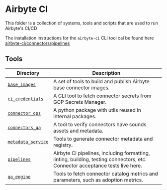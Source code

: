 # Airbyte CI

This folder is a collection of systems, tools and scripts that are used to run Airbyte's CI/CD

The installation instructions for the `airbyte-ci` CLI tool cal be found here
[airbyte-ci/connectors/pipelines](connectors/pipelines/README.md)

## Tools

| Directory                                          | Description                                                                                                                   |
| -------------------------------------------------- | ----------------------------------------------------------------------------------------------------------------------------- |
| [`base_images`](connectors/base_images)            | A set of tools to build and publish Airbyte base connector images.                                                            |
| [`ci_credentials`](connectors/ci_credentials)      | A CLI tool to fetch connector secrets from GCP Secrets Manager.                                                               |
| [`connector_ops`](connectors/connector_ops)        | A python package with utils reused in internal packages.                                                                      |
| [`connectors_qa`](connectors/connectors_qa/)       | A tool to verify connectors have sounds assets and metadata.                                                                  |
| [`metadata_service`](connectors/metadata_service/) | Tools to generate connector metadata and registry.                                                                            |
| [`pipelines`](connectors/pipelines/)               | Airbyte CI pipelines, including formatting, linting, building, testing connectors, etc. Connector acceptance tests live here. |
| [`qa_engine`](connectors/qa-engine/)               | Tools to fetch connector catalog metrics and parameters, such as adoption metrics.                                             |
